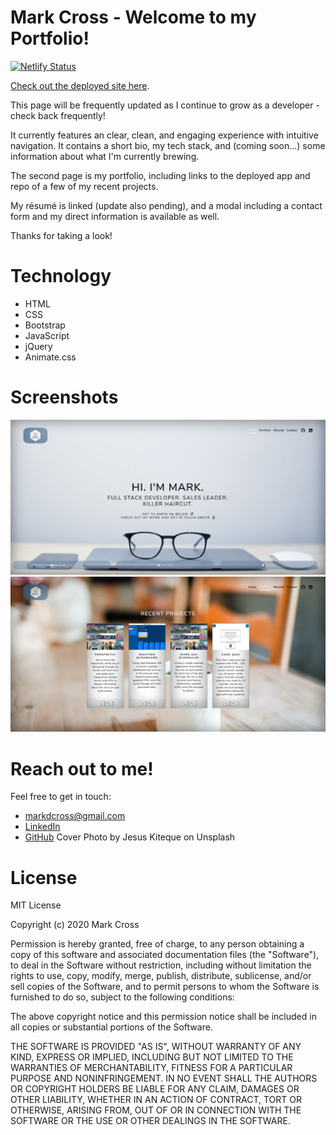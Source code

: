 # Mark Cross - Welcome to my Portfolio!

[![Netlify Status](https://api.netlify.com/api/v1/badges/b831abdf-8880-4777-9391-9c4a247565c8/deploy-status)](https://app.netlify.com/sites/markdcrossportfolio/deploys)

[Check out the deployed site here](https://markdcross.me).

This page will be frequently updated as I continue to grow as a developer - check back frequently!

It currently features an clear, clean, and engaging experience with intuitive navigation. It contains a short bio, my tech stack, and (coming soon...) some information about what I'm currently brewing.

The second page is my portfolio, including links to the deployed app and repo of a few of my recent projects.

My résumé is linked (update also pending), and a modal including a contact form and my direct information is available as well.

Thanks for taking a look!

# Technology

-   HTML
-   CSS
-   Bootstrap
-   JavaScript
-   jQuery
-   Animate.css

# Screenshots

![About Me](./assets/images/screenshot1.png)
![Portfolio](./assets/images/screenshot2.png)

# Reach out to me!

Feel free to get in touch:

-   <markdcross@gmail.com>
-   [LinkedIn](https://www.linkedin.com/in/markdcross/)
-   [GitHub](https://github.com/markdcross)
    Cover Photo by Jesus Kiteque on Unsplash 

# License

MIT License

Copyright (c) 2020 Mark Cross

Permission is hereby granted, free of charge, to any person obtaining a copy of this software and associated documentation files (the "Software"), to deal in the Software without restriction, including without limitation the rights to use, copy, modify, merge, publish, distribute, sublicense, and/or sell copies of the Software, and to permit persons to whom the Software is furnished to do so, subject to the following conditions:

The above copyright notice and this permission notice shall be included in all copies or substantial portions of the Software.

THE SOFTWARE IS PROVIDED "AS IS", WITHOUT WARRANTY OF ANY KIND, EXPRESS OR IMPLIED, INCLUDING BUT NOT LIMITED TO THE WARRANTIES OF MERCHANTABILITY, FITNESS FOR A PARTICULAR PURPOSE AND NONINFRINGEMENT. IN NO EVENT SHALL THE AUTHORS OR COPYRIGHT HOLDERS BE LIABLE FOR ANY CLAIM, DAMAGES OR OTHER LIABILITY, WHETHER IN AN ACTION OF CONTRACT, TORT OR OTHERWISE, ARISING FROM, OUT OF OR IN CONNECTION WITH THE SOFTWARE OR THE USE OR OTHER DEALINGS IN THE SOFTWARE.
